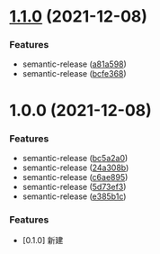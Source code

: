 # [1.1.0](https://github.com/rrkeji/runnerc-did-resolver/compare/1.0.0...1.1.0) (2021-12-08)


### Features

* semantic-release ([a81a598](https://github.com/rrkeji/runnerc-did-resolver/commit/a81a598571cedb46f0447efc8373381e749b8bd8))
* semantic-release ([bcfe368](https://github.com/rrkeji/runnerc-did-resolver/commit/bcfe368244ecd7bde846c6542163988f4f1a29e2))

# 1.0.0 (2021-12-08)


### Features

* semantic-release ([bc5a2a0](https://github.com/rrkeji/runnerc-did-resolver/commit/bc5a2a04b586110a92e1c387d17f55390701e6c2))
* semantic-release ([24a308b](https://github.com/rrkeji/runnerc-did-resolver/commit/24a308b01d6b4f71fcae304319f942710e25b8a6))
* semantic-release ([c6ae895](https://github.com/rrkeji/runnerc-did-resolver/commit/c6ae89542037157bfb7e9fab49fc7f85a2981e12))
* semantic-release ([5d73ef3](https://github.com/rrkeji/runnerc-did-resolver/commit/5d73ef34718121650ab3fe3e7ba230533aca3268))
* semantic-release ([e385b1c](https://github.com/rrkeji/runnerc-did-resolver/commit/e385b1c78aa215cee7d0ed8cd67bf43fde72a52b))

### Features

* [0.1.0] 新建

